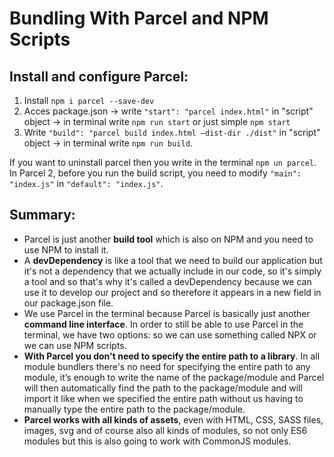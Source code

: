 # Bundling With Parcel and NPM Scripts

## Install and configure Parcel:

1. Install `npm i parcel --save-dev`
2. Acces package.json → write `"start": "parcel index.html"` in "script" object → in terminal write `npm run start` or just simple `npm start`
3. Write `"build": "parcel build index.html –dist-dir ./dist"` in "script" object → in terminal write `npm run build`.

If you want to uninstall parcel then you write in the terminal `npm un parcel`. In Parcel 2, before you run the build script, you need to modify `"main": "index.js"` in `"default": "index.js"`.

## Summary:

- Parcel is just another **build tool** which is also on NPM and you need to use NPM to install it.
- A **devDependency** is like a tool that we need to build our application but it's not a dependency that we actually include in our code, so it's simply a tool and so that's why it's called a devDependency because we can use it to develop our project and so therefore it appears in a new field in our package.json file.
- We use Parcel in the terminal because Parcel is basically just another **command line interface**. In order to still be able to use Parcel in the terminal, we have two options: so we can use something called NPX or we can use NPM scripts.
- **With Parcel you don't need to specify the entire path to a library**. In all module bundlers there's no need for specifying the entire path to any module, it’s enough to write the name of the package/module and Parcel will then automatically find the path to the package/module and will import it like when we specified the entire path without us having to manually type the entire path to the package/module.
- **Parcel works with all kinds of assets**, even with HTML, CSS, SASS files, images, svg and of course also all kinds of modules, so not only ES6 modules but this is also going to work with CommonJS modules.
